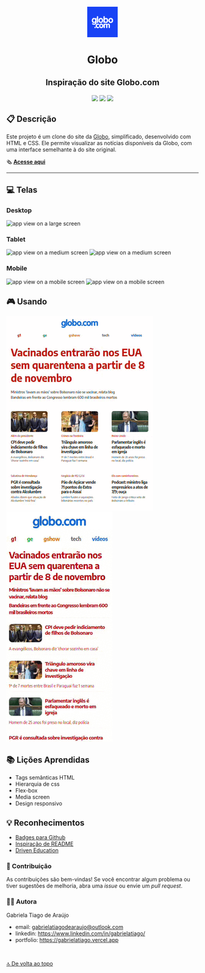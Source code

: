 <p align="center">
    <img src="src/assets/images/globocom.png" height="80px"/>
</p>

# <p align = "center">Globo</p>

## <p align = "center">Inspiração do site Globo.com </p>

<p align = "center">
   <img src="https://img.shields.io/badge/HTML5-E34F26?style=for-the-badge&logo=html5&logoColor=white" heigth="30px"/>
   <img src="https://img.shields.io/badge/CSS3-1572B6?style=for-the-badge&logo=css3&logoColor=white" height="30px"/>
   <img src="https://img.shields.io/badge/prettier-1A2C34?style=for-the-badge&logo=prettier&logoColor=F7BA3E" heigth="30px"/>
</p>

## :clipboard: Descrição

Este projeto é um clone do site da [Globo](https://www.globo.com), simplificado, desenvolvido com HTML e CSS. Ele permite visualizar as notícias disponíveis da Globo, com uma interface semelhante à do site original.

🗞️ [**Acesse aqui**](https://gabrielatiago.github.io/Globo/)

---

## :computer: Telas

### Desktop

![app view on a large screen](src/assets/screens/images/large.png)

### Tablet

![app view on a medium screen](src/assets/screens/images/medium-1.png)
![app view on a medium screen](src/assets/screens/images/medium-2.png)

### Mobile

![app view on a mobile screen](src/assets/screens/images/mobile-1.1.png)
![app view on a mobile screen](src/assets/screens/images/mobile-2.1.png)

## 🎮 Usando

<img src="src/assets/screen/medium-screen.gif" alt="viewing the app on a medium screen">

<img src="src/assets/screen/mobile-screen-1.gif" alt="viewing the app on a small screen">

## :books: Lições Aprendidas

- Tags semânticas HTML
- Hierarquia de css
- Flex-box
- Media screen
- Design responsivo

## :bulb: Reconhecimentos

- [Badges para Github](https://github.com/alexandresanlim/Badges4-README.md-Profile#-database-)
- [Inspiração de README](https://gist.github.com/luanalessa/7f98467a5ed62d00dcbde67d4556a1e4#file-readme-md)
- [Driven Education](https://www.driven.com.br)

### :muscle: Contribuição

As contribuições são bem-vindas! Se você encontrar algum problema ou tiver sugestões de melhoria, abra uma *issue* ou envie um *pull request*.

### :woman_technologist: Autora

Gabriela Tiago de Araújo

- email: <gabrielatiagodearaujo@outlook.com>
- linkedin: <https://www.linkedin.com/in/gabrielatiago/>
- portfolio: <https://gabrielatiago.vercel.app>

$~$

[🔝 De volta ao topo](#globo)
